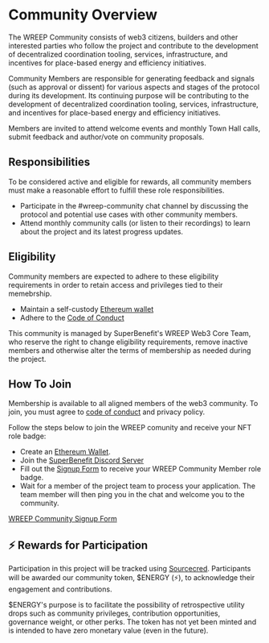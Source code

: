 # Community Overview

The WREEP Community consists of web3 citizens, builders and other interested parties who follow the project and contribute to the development of decentralized coordination tooling, services, infrastructure, and incentives for place-based energy and efficiency initiatives.

Community Members are responsible for generating feedback and signals (such as approval or dissent) for various aspects and stages of the protocol during its development. Its continuing purpose will be contributing to the development of decentralized coordination tooling, services, infrastructure, and incentives for place-based energy and efficiency initiatives.

Members are invited to attend welcome events and monthly Town Hall calls, submit feedback and author/vote on community proposals.

## Responsibilities

To be considered active and eligible for rewards, all community members must make a reasonable effort to fulfill these role responsibilities.

- Participate in the #wreep-community chat channel by discussing the protocol and potential use cases with other community members.
- Attend monthly community calls (or listen to their recordings) to learn about the project and its latest progress updates.

## Eligibility

Community members are expected to adhere to these eligibility requirements in order to retain access and privileges tied to their memebrship.

- Maintain a self-custody [Ethereum wallet](https://www.mybff.com/discover/wtf-is-a-crypto-wallet)
- Adhere to the [Code of Conduct](/CODE_OF_CONDUCT.md)

This community is managed by SuperBenefit's WREEP Web3 Core Team, who reserve the right to change eligibility requirements, remove inactive members and otherwise alter the terms of membership as needed during the project.

## How To Join

Membership is available to all aligned members of the web3 community. To join, you must agree to [code of conduct](/code_of_conduct.md) and privacy policy.

Follow the steps below to join the WREEP comunity and receive your NFT role badge:

- Create an [Ethereum Wallet](https://www.mybff.com/discover/wtf-is-a-crypto-wallet).
- Join the [SuperBenefit Discord Server](https://discord.gg/6mDepqjgh2)
- Fill out the [Signup Form](https://wreep.deform.cc/community-signup) to receive your WREEP Community Member role badge.
- Wait for a member of the project team to process your application. The team member will then ping you in the chat and welcome you to the community.

[WREEP Community Signup Form](https://wreep.deform.cc/community-signup)

## ⚡ Rewards for Participation

Participation in this project will be tracked using [Sourcecred](https://github.com/superbenefit/sourcecred). Participants will be awarded our community token, $ENERGY (⚡), to acknowledge their engagement and contributions.

\$ENERGY's purpose is to facilitate the possibility of retrospective utility drops such as community privileges, contribution opportunities, governance weight, or other perks. The token has not yet been minted and is intended to have zero monetary value (even in the future).
